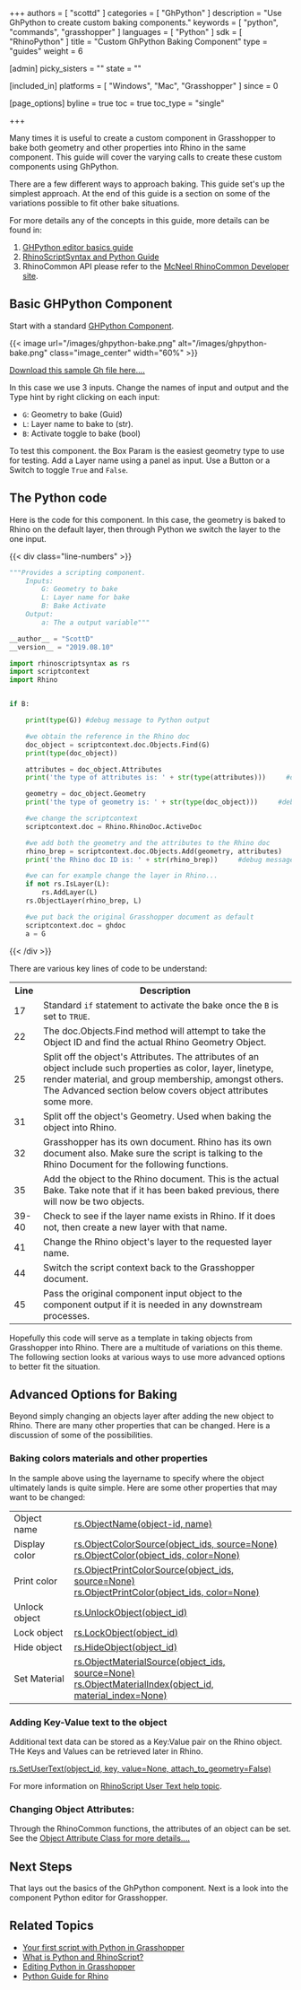 +++
authors = [ "scottd" ]
categories = [ "GhPython" ]
description = "Use GhPython to create custom baking components."
keywords = [ "python", "commands", "grasshopper" ]
languages = [ "Python" ]
sdk = [ "RhinoPython" ]
title = "Custom GhPython Baking Component"
type = "guides"
weight = 6

[admin]
picky_sisters = ""
state = ""

[included_in]
platforms = [ "Windows", "Mac", "Grasshopper" ]
since = 0

[page_options]
byline = true
toc = true
toc_type = "single"

+++

Many times it is useful to create a custom component in Grasshopper to bake both geometry and other properties into Rhino in the same component. This guide will cover the varying calls to create these custom components using GhPython.

There are a few different ways to approach baking.  This guide set's up the simplest approach. At the end of this guide is a section on some of the variations possible to fit other bake situations.

For more details  any of the concepts in this guide, more details can be found in:

1. [GHPython editor basics guide](https://developer.rhino3d.com/guides/rhinopython/ghpython-component/)
1. [RhinoScriptSyntax and Python Guide](http://developer.rhino3d.com/guides/rhinopython/)
1. RhinoCommon API please refer to the [McNeel RhinoCommon Developer site](http://developer.rhino3d.com/guides/rhinocommon).

## Basic GHPython Component

Start with a standard [GHPython Component](https://developer.rhino3d.com/guides/rhinopython/ghpython-component/).

{{< image url="/images/ghpython-bake.png" alt="/images/ghpython-bake.png" class="image_center" width="60%" >}}

[Download this sample Gh file here....](https://github.com/mcneel/rhino.inside/raw/master/Autodesk/Revit/doc/samples/Python%20Bake.gh)

In this case we use 3 inputs. Change the names of input and output and the Type hint by right clicking on each input:

- `G`: Geometry to bake (Guid)
- `L`: Layer name to bake to (str).
- `B`: Activate toggle to bake (bool)

To test this component. the Box Param is the easiest geometry type to use for testing.  Add a Layer name using a panel as input.  Use a Button or a Switch to toggle `True` and `False`.

## The Python code

Here is the code for this component.  In this case, the geometry is baked to Rhino on the default layer, then through Python we switch the layer to the one input.  

{{< div class="line-numbers" >}}
```python
"""Provides a scripting component.
    Inputs:
        G: Geometry to bake
        L: Layer name for bake
        B: Bake Activate
    Output:
        a: The a output variable"""

__author__ = "ScottD"
__version__ = "2019.08.10"

import rhinoscriptsyntax as rs
import scriptcontext
import Rhino


if B:

    print(type(G)) #debug message to Python output

    #we obtain the reference in the Rhino doc
    doc_object = scriptcontext.doc.Objects.Find(G)
    print(type(doc_object))

    attributes = doc_object.Attributes
    print('the type of attributes is: ' + str(type(attributes)))     #debug message to Python output

    geometry = doc_object.Geometry
    print('the type of geometry is: ' + str(type(doc_object)))     #debug message to Python output

    #we change the scriptcontext
    scriptcontext.doc = Rhino.RhinoDoc.ActiveDoc

    #we add both the geometry and the attributes to the Rhino doc
    rhino_brep = scriptcontext.doc.Objects.Add(geometry, attributes)
    print('the Rhino doc ID is: ' + str(rhino_brep))     #debug message to Python output

    #we can for example change the layer in Rhino...
    if not rs.IsLayer(L):
        rs.AddLayer(L)
    rs.ObjectLayer(rhino_brep, L)

    #we put back the original Grasshopper document as default
    scriptcontext.doc = ghdoc
    a = G
```
{{< /div >}}

There are various key lines of code to be understand:

<table class="multiline">
<tr>
<th>Line</th>
<th>Description</th>
</tr>
<tr>
<td>17</td>
<td>Standard <code>if</code> statement to activate the bake once the <code>B</code> is set to <code>TRUE</code>.</td>
</tr>
<tr>
<td>22</td>
<td>The doc.Objects.Find method will attempt to take the Object ID and find the actual Rhino Geometry Object.</td>
</tr>
<tr>
<td>25</td>
<td>Split off the object's Attributes.  The attributes of an object include such properties as color, layer, linetype, render material, and group membership, amongst others. The Advanced section below covers object attributes some more.</td>
</tr>
<tr>
<td>31</td>
<td>Split off the object's Geometry. Used when baking the object into Rhino.</td>
</tr>
<tr>
<td>32</td>
<td>Grasshopper has its own document.  Rhino has its own document also. Make sure the script is talking to the Rhino Document for the following functions.</td>
</tr>
<tr>
<td>35</td>
<td>Add the object to the Rhino document. This is the actual Bake.  Take note that if it has been baked previous, there will now be two objects.</td>
</tr>
<tr>
<td>39-40</td>
<td>Check to see if the layer name exists in Rhino.  If it does not, then create a new layer with that name.</td>
</tr>
<tr>
<td>41</td>
<td>Change the Rhino object's layer to the requested layer name.</td>
</tr>
<tr>
<td>44</td>
<td>Switch the script context back to the Grasshopper document.</td>
</tr>
<tr>
<td>45</td>
<td>Pass the original component input object to the component output if it is needed in any downstream processes.</td>
</tr>
</table>

Hopefully this code will serve as a template in taking objects from Grasshopper into Rhino.  There are a multitude of variations on this theme. The following section looks at various ways to use more advanced options to better fit the situation.


## Advanced Options for Baking

Beyond simply changing an objects layer after adding the new object to Rhino.  There are many other properties that can be changed.  Here is a discussion of some of the possibilities.

### Baking colors materials and other properties

In the sample above using the layername to specify where the object ultimately lands is quite simple. Here are some other properties that may want to be changed:

<table>
<tr>
<td>Object name</td>
<td><a href="https://developer.rhino3d.com/api/RhinoScriptSyntax/#object-ObjectName">rs.ObjectName(object-id, name)</a></td>
</tr>
<tr>
<td>Display color</td>
<td><a href="https://developer.rhino3d.com/api/RhinoScriptSyntax/#object-ObjectColorSource">rs.ObjectColorSource(object_ids, source=None)</a><br><a href="https://developer.rhino3d.com/api/RhinoScriptSyntax/#object-ObjectColor">rs.ObjectColor(object_ids, color=None)</a></td>
</tr>
<tr>
<td>Print color</td>
<td><a href="https://developer.rhino3d.com/api/RhinoScriptSyntax/#object-ObjectPrintColorSource">rs.ObjectPrintColorSource(object_ids, source=None)</a><br><a href="https://developer.rhino3d.com/api/RhinoScriptSyntax/#object-ObjectPrintColor">rs.ObjectPrintColor(object_ids, color=None)</a></td>
</tr>
<tr>
<td>Unlock object</td>
<td><a href="https://developer.rhino3d.com/api/RhinoScriptSyntax/#object-UnlockObject">rs.UnlockObject(object_id)</a></td>
</tr>
<tr>
<td>Lock object</td>
<td><a href="https://developer.rhino3d.com/api/RhinoScriptSyntax/#object-LockObject">rs.LockObject(object_id)</a></td>
</tr>
<tr>
<td>Hide object</td>
<td><a href="https://developer.rhino3d.com/api/RhinoScriptSyntax/#object-HideObject">rs.HideObject(object_id)</a></td>
</tr>
<tr>
<td>Set Material</td>
<td><a href="https://developer.rhino3d.com/api/RhinoScriptSyntax/#object-ObjectMaterialSource">rs.ObjectMaterialSource(object_ids, source=None)</a><br>
<a href="https://developer.rhino3d.com/api/RhinoScriptSyntax/#object-ObjectMaterialIndex">rs.ObjectMaterialIndex(object_id, material_index=None)</a>
</td>
</tr>
</table>

### Adding Key-Value text to the object

Additional text data can be stored as a Key:Value pair on the Rhino object.  THe Keys and Values can be retrieved later in Rhino.

[rs.SetUserText(object_id, key, value=None, attach_to_geometry=False)](https://developer.rhino3d.com/api/RhinoScriptSyntax/#object-ObjectMaterialSource)

For more information on [RhinoScript User Text help topic](https://developer.rhino3d.com/api/rhinoscript/user_data_methods/user_data_methods.htm).


### Changing Object Attributes:

Through the RhinoCommon functions, the attributes of an object can be set.  See the [Object Attribute Class for more details....](https://developer.rhino3d.com/api/RhinoCommon/html/T_Rhino_DocObjects_ObjectAttributes.htm)


## Next Steps

That lays out the basics of the GhPython component.  Next is a look into the component Python editor for Grasshopper.

## Related Topics

- [Your first script with Python in Grasshopper](/guides/rhinopython/what-is-rhinopython)
- [What is Python and RhinoScript?](/guides/rhinopython/what-is-rhinopython)
- [Editing Python in Grasshopper](/guides/rhinopython/python-loading-scripts)
- [Python Guide for Rhino](/guides/rhinopython/)
